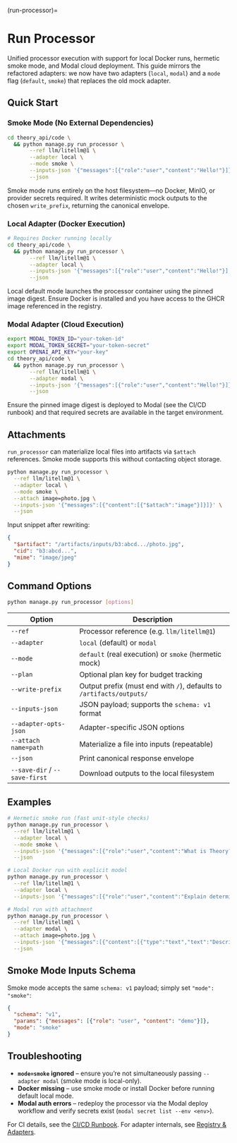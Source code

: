 (run-processor)=
# Run Processor

Unified processor execution with support for local Docker runs, hermetic smoke mode, and Modal cloud deployment. This guide mirrors the refactored adapters: we now have two adapters (`local`, `modal`) and a `mode` flag (`default`, `smoke`) that replaces the old mock adapter.

## Quick Start

### Smoke Mode (No External Dependencies)

```bash
cd theory_api/code \
  && python manage.py run_processor \
       --ref llm/litellm@1 \
       --adapter local \
       --mode smoke \
       --inputs-json '{"messages":[{"role":"user","content":"Hello!"}]}' \
       --json
```

Smoke mode runs entirely on the host filesystem—no Docker, MinIO, or provider secrets required. It writes deterministic mock outputs to the chosen `write_prefix`, returning the canonical envelope.

### Local Adapter (Docker Execution)

```bash
# Requires Docker running locally
cd theory_api/code \
  && python manage.py run_processor \
       --ref llm/litellm@1 \
       --adapter local \
       --inputs-json '{"messages":[{"role":"user","content":"Hello!"}],"model":"openai/gpt-4o-mini"}' \
       --json
```

Local default mode launches the processor container using the pinned image digest. Ensure Docker is installed and you have access to the GHCR image referenced in the registry.

### Modal Adapter (Cloud Execution)

```bash
export MODAL_TOKEN_ID="your-token-id"
export MODAL_TOKEN_SECRET="your-token-secret"
export OPENAI_API_KEY="your-key"
cd theory_api/code \
  && python manage.py run_processor \
       --ref llm/litellm@1 \
       --adapter modal \
       --inputs-json '{"messages":[{"role":"user","content":"Hello!"}]}' \
       --json
```

Ensure the pinned image digest is deployed to Modal (see the CI/CD runbook) and that required secrets are available in the target environment.

## Attachments

`run_processor` can materialize local files into artifacts via `$attach` references. Smoke mode supports this without contacting object storage.

```bash
python manage.py run_processor \
  --ref llm/litellm@1 \
  --adapter local \
  --mode smoke \
  --attach image=photo.jpg \
  --inputs-json '{"messages":[{"content":[{"$attach":"image"}]}]}' \
  --json
```

Input snippet after rewriting:

```json
{
  "$artifact": "/artifacts/inputs/b3:abcd.../photo.jpg",
  "cid": "b3:abcd...",
  "mime": "image/jpeg"
}
```

## Command Options

```bash
python manage.py run_processor [options]
```

| Option | Description |
|--------|-------------|
| `--ref` | Processor reference (e.g. `llm/litellm@1`) |
| `--adapter` | `local` (default) or `modal` |
| `--mode` | `default` (real execution) or `smoke` (hermetic mock) |
| `--plan` | Optional plan key for budget tracking |
| `--write-prefix` | Output prefix (must end with `/`), defaults to `/artifacts/outputs/` |
| `--inputs-json` | JSON payload; supports the `schema: v1` format |
| `--adapter-opts-json` | Adapter-specific JSON options |
| `--attach name=path` | Materialize a file into inputs (repeatable) |
| `--json` | Print canonical response envelope |
| `--save-dir` / `--save-first` | Download outputs to the local filesystem |

## Examples

```bash
# Hermetic smoke run (fast unit-style checks)
python manage.py run_processor \
  --ref llm/litellm@1 \
  --adapter local \
  --mode smoke \
  --inputs-json '{"messages":[{"role":"user","content":"What is Theory?"}]}' \
  --json

# Local Docker run with explicit model
python manage.py run_processor \
  --ref llm/litellm@1 \
  --adapter local \
  --inputs-json '{"messages":[{"role":"user","content":"Explain determinism"}],"model":"openai/gpt-4o-mini"}'

# Modal run with attachment
python manage.py run_processor \
  --ref llm/litellm@1 \
  --adapter modal \
  --attach image=photo.jpg \
  --inputs-json '{"messages":[{"content":[{"type":"text","text":"Describe this"},{"$attach":"image"}]}]}' \
  --json
```

## Smoke Mode Inputs Schema

Smoke mode accepts the same `schema: v1` payload; simply set `"mode": "smoke"`:

```json
{
  "schema": "v1",
  "params": {"messages": [{"role": "user", "content": "demo"}]},
  "mode": "smoke"
}
```

## Troubleshooting

- **`mode=smoke` ignored** – ensure you’re not simultaneously passing `--adapter modal` (smoke mode is local-only).
- **Docker missing** – use smoke mode or install Docker before running default local mode.
- **Modal auth errors** – redeploy the processor via the Modal deploy workflow and verify secrets exist (`modal secret list --env <env>`).

For CI details, see the [CI/CD Runbook](../runbooks/ci-cd.md). For adapter internals, see [Registry & Adapters](../concepts/registry-and-adapters.md).
